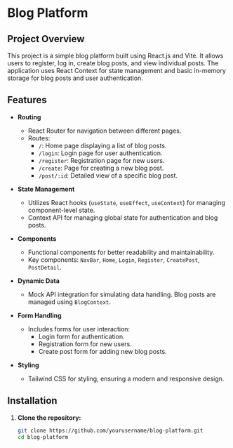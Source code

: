 # Blog Platform

## Project Overview

This project is a simple blog platform built using React.js and Vite. It allows users to register, log in, create blog posts, and view individual posts. The application uses React Context for state management and basic in-memory storage for blog posts and user authentication.

## Features

- **Routing**
  - React Router for navigation between different pages.
  - Routes:
    - `/`: Home page displaying a list of blog posts.
    - `/login`: Login page for user authentication.
    - `/register`: Registration page for new users.
    - `/create`: Page for creating a new blog post.
    - `/post/:id`: Detailed view of a specific blog post.

- **State Management**
  - Utilizes React hooks (`useState`, `useEffect`, `useContext`) for managing component-level state.
  - Context API for managing global state for authentication and blog posts.

- **Components**
  - Functional components for better readability and maintainability.
  - Key components: `NavBar`, `Home`, `Login`, `Register`, `CreatePost`, `PostDetail`.

- **Dynamic Data**
  - Mock API integration for simulating data handling. Blog posts are managed using `BlogContext`.

- **Form Handling**
  - Includes forms for user interaction:
    - Login form for authentication.
    - Registration form for new users.
    - Create post form for adding new blog posts.

- **Styling**
  - Tailwind CSS for styling, ensuring a modern and responsive design.

## Installation

1. **Clone the repository:**

   ```bash
   git clone https://github.com/yourusername/blog-platform.git
   cd blog-platform

